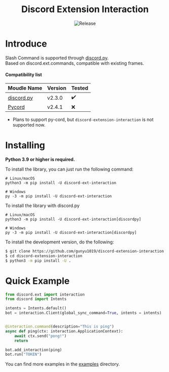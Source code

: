 <h1 align="center">Discord Extension Interaction</h1>
<p align="center">
    <img src="https://img.shields.io/badge/release_version-0.6.0%20beta-0080aa?style=flat" alt="Release" >
</p>

# Introduce
Slash Command is supported through [discord.py](https://github.com/Rapptz/discord.py). <br/>
Based on discord.ext.commands, compatible with existing frames.


#### Compatibility list
<table>
    <thead>
        <tr>
            <th>Moudle Name</th>
            <th>Version</th>
            <th>Tested</th>
        </tr>
    </thead>
    <tbody>
        <tr>
            <td><a href="https://github.com/Rapptz/discord.py">discord.py</a></td>
            <td>v2.3.0</td>
            <td>✔️</td>
        </tr>
        <tr>
            <td><a href="https://github.com/Pycord-Development/pycord">Pycord</a></td>
            <td>v2.4.1</td>
            <td>❌</td>
        </tr>
    </tbody>
</table>

* Plans to support py-cord, but `discord-extension-interaction` is not supported now.

# Installing
**Python 3.9 or higher is required.**<br/>

To install the library, you can just run the following command:
```commandline
# Linux/macOS
python3 -m pip install -U discord-ext-interaction

# Windows
py -3 -m pip install -U discord-ext-interaction
```

To install the library with discord.py
```commandline
# Linux/macOS
python3 -m pip install -U discord-ext-interaction[discordpy]

# Windows
py -3 -m pip install -U discord-ext-interaction[discordpy]
```

To install the development version, do the following:
```bash
$ git clone https://github.com/gunyu1019/discord-extension-interaction
$ cd discord-extension-interaction
$ python3 -m pip install -U .
```

# Quick Example
```python
from discord.ext import interaction
from discord import Intents

intents = Intents.default()
bot = interaction.Client(global_sync_command=True, intents = intents)


@interaction.command(description="This is ping")
async def ping(ctx: interaction.ApplicationContext):
    await ctx.send("pong!")
    return

bot.add_interaction(ping)
bot.run("TOKEN")
```

You can find more examples in the [examples](https://github.com/gunyu1019/discord-extension-interaction/tree/main/examples) directory.
